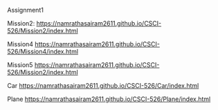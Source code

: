 Assignment1

Mission2:
https://namrathasairam2611.github.io/CSCI-526/Mission2/index.html

Mission4
https://namrathasairam2611.github.io/CSCI-526/Mission4/index.html

Mission5
https://namrathasairam2611.github.io/CSCI-526/Mission2/index.html

Car
https://namrathasairam2611.github.io/CSCI-526/Car/index.html

Plane 
https://namrathasairam2611.github.io/CSCI-526/Plane/index.html
